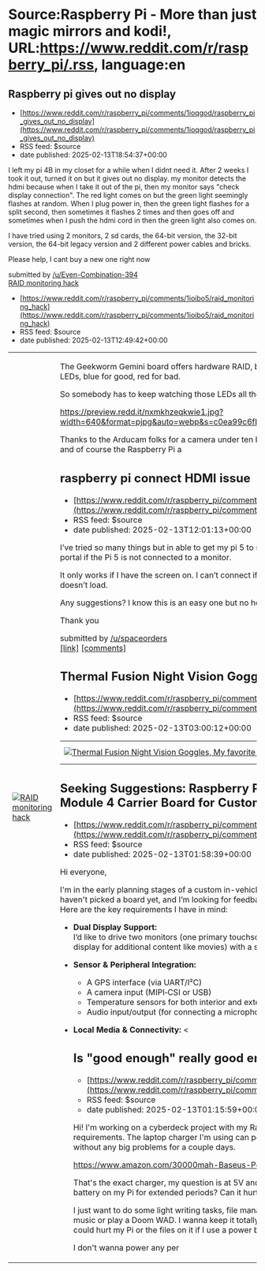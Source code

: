 # Source:Raspberry Pi - More than just magic mirrors and kodi!, URL:https://www.reddit.com/r/raspberry_pi/.rss, language:en

## Raspberry pi gives out no display
 - [https://www.reddit.com/r/raspberry_pi/comments/1ioqgod/raspberry_pi_gives_out_no_display](https://www.reddit.com/r/raspberry_pi/comments/1ioqgod/raspberry_pi_gives_out_no_display)
 - RSS feed: $source
 - date published: 2025-02-13T18:54:37+00:00

<!-- SC_OFF --><div class="md"><p>I left my pi 4B in my closet for a while when I didnt need it. After 2 weeks I took it out, turned it on but it gives out no display. my monitor detects the hdmi because when I take it out of the pi, then my monitor says &quot;check display connection&quot;. The red light comes on but the green light seemingly flashes at random. When I plug power in, then the green light flashes for a split second, then sometimes it flashes 2 times and then goes off and sometimes when I push the hdmi cord in then the green light also comes on.</p> <p>I have tried using 2 monitors, 2 sd cards, the 64-bit version, the 32-bit version, the 64-bit legacy version and 2 different power cables and bricks.</p> <p>Please help, I cant buy a new one right now</p> </div><!-- SC_ON --> &#32; submitted by &#32; <a href="https://www.reddit.com/user/Even-Combination-394"> /u/Even-Combination-394 </a> <br/> <span><a href="https://www.reddit.com/r/raspberry_pi/comments/1ioqgod/raspberr

## RAID monitoring hack
 - [https://www.reddit.com/r/raspberry_pi/comments/1ioibo5/raid_monitoring_hack](https://www.reddit.com/r/raspberry_pi/comments/1ioibo5/raid_monitoring_hack)
 - RSS feed: $source
 - date published: 2025-02-13T12:49:42+00:00

<table> <tr><td> <a href="https://www.reddit.com/r/raspberry_pi/comments/1ioibo5/raid_monitoring_hack/"> <img src="https://b.thumbs.redditmedia.com/QJ8nZEMTztf9fCpN6u4omJTDHTruqcKLSJJlBYEx97Y.jpg" alt="RAID monitoring hack" title="RAID monitoring hack" /> </a> </td><td> <!-- SC_OFF --><div class="md"><p>The Geekworm Gemini board offers hardware RAID, but has no interface to the Pi to monitor the disk health. Just LEDs, blue for good, red for bad.</p> <p>So somebody has to keep watching those LEDs all the time! Fortunately, we have computers for jobs like that.</p> <p><a href="https://preview.redd.it/nxmkhzeqkwie1.jpg?width=640&amp;format=pjpg&amp;auto=webp&amp;s=c0ea99c6fb2fdc8524ebe2a4b5979130544bb563">https://preview.redd.it/nxmkhzeqkwie1.jpg?width=640&amp;format=pjpg&amp;auto=webp&amp;s=c0ea99c6fb2fdc8524ebe2a4b5979130544bb563</a></p> <p>Thanks to the Arducam folks for a camera under ten bucks, the motion project for cool motion detecting software, and of course the Raspberry Pi a

## raspberry pi connect HDMI issue
 - [https://www.reddit.com/r/raspberry_pi/comments/1iohini/raspberry_pi_connect_hdmi_issue](https://www.reddit.com/r/raspberry_pi/comments/1iohini/raspberry_pi_connect_hdmi_issue)
 - RSS feed: $source
 - date published: 2025-02-13T12:01:13+00:00

<!-- SC_OFF --><div class="md"><p>I’ve tried so many things but in able to get my pi 5 to stay connected via remote display on the pi connect web portal if the Pi 5 is not connected to a monitor. </p> <p>It only works if I have the screen on. I can’t connect if screen is off and if I turn off screen mid way through it doesn’t load.</p> <p>Any suggestions? I know this is an easy one but no help anywhere else! </p> <p>Thank you </p> </div><!-- SC_ON --> &#32; submitted by &#32; <a href="https://www.reddit.com/user/spaceorders"> /u/spaceorders </a> <br/> <span><a href="https://www.reddit.com/r/raspberry_pi/comments/1iohini/raspberry_pi_connect_hdmi_issue/">[link]</a></span> &#32; <span><a href="https://www.reddit.com/r/raspberry_pi/comments/1iohini/raspberry_pi_connect_hdmi_issue/">[comments]</a></span>

## Thermal Fusion Night Vision Goggles, My favorite project to date.
 - [https://www.reddit.com/r/raspberry_pi/comments/1io9eym/thermal_fusion_night_vision_goggles_my_favorite](https://www.reddit.com/r/raspberry_pi/comments/1io9eym/thermal_fusion_night_vision_goggles_my_favorite)
 - RSS feed: $source
 - date published: 2025-02-13T03:00:12+00:00

<table> <tr><td> <a href="https://www.reddit.com/r/raspberry_pi/comments/1io9eym/thermal_fusion_night_vision_goggles_my_favorite/"> <img src="https://b.thumbs.redditmedia.com/NI6ImICboaCKJOmOWbdKh8vte6BVKn8bIF9np05O_Nc.jpg" alt="Thermal Fusion Night Vision Goggles, My favorite project to date." title="Thermal Fusion Night Vision Goggles, My favorite project to date." /> </a> </td><td> &#32; submitted by &#32; <a href="https://www.reddit.com/user/BingusJohnson"> /u/BingusJohnson </a> <br/> <span><a href="https://www.reddit.com/gallery/1io9eym">[link]</a></span> &#32; <span><a href="https://www.reddit.com/r/raspberry_pi/comments/1io9eym/thermal_fusion_night_vision_goggles_my_favorite/">[comments]</a></span> </td></tr></table>

## Seeking Suggestions: Raspberry Pi Model B with Header or Compute Module 4 Carrier Board for Custom In-Vehicle Infotainment System?
 - [https://www.reddit.com/r/raspberry_pi/comments/1io87ye/seeking_suggestions_raspberry_pi_model_b_with](https://www.reddit.com/r/raspberry_pi/comments/1io87ye/seeking_suggestions_raspberry_pi_model_b_with)
 - RSS feed: $source
 - date published: 2025-02-13T01:58:39+00:00

<!-- SC_OFF --><div class="md"><p>Hi everyone,</p> <p>I&#39;m in the early planning stages of a custom in-vehicle infotainment/diagnostics system for my old HiAce. I haven&#39;t picked a board yet, and I’m looking for feedback and ideas on which solution might best meet my specs. Here are the key requirements I have in mind:</p> <ul> <li><p><strong>Dual Display Support:</strong><br/> I’d like to drive two monitors (one primary touchscreen for navigation and media control, and a secondary display for additional content like movies) with a switchable interface.</p></li> <li><p><strong>Sensor &amp; Peripheral Integration:</strong> </p> <ul> <li>A GPS interface (via UART/I²C)<br/></li> <li>A camera input (MIPI‑CSI or USB)<br/></li> <li>Temperature sensors for both interior and exterior readings<br/></li> <li>Audio input/output (for connecting a microphone and linking to the car&#39;s sound system for voice control)</li> </ul></li> <li><p><strong>Local Media &amp; Connectivity:</strong> <

## Is "good enough" really good enough?
 - [https://www.reddit.com/r/raspberry_pi/comments/1io7d8x/is_good_enough_really_good_enough](https://www.reddit.com/r/raspberry_pi/comments/1io7d8x/is_good_enough_really_good_enough)
 - RSS feed: $source
 - date published: 2025-02-13T01:15:59+00:00

<!-- SC_OFF --><div class="md"><p>Hi! I&#39;m working on a cyberdeck project with my Raspberry Pi 5 and I&#39;m really confused about power requirements. The laptop charger I&#39;m using can power my pi and a screen at the same time, I&#39;ve been using it without any big problems for a couple days.</p> <p><a href="https://www.amazon.com/30000mah-Baseus-Portable-Charger-Charging/dp/B08JV4W4NY">https://www.amazon.com/30000mah-Baseus-Portable-Charger-Charging/dp/B08JV4W4NY</a></p> <p>That&#39;s the exact charger, my question is at 5V and up to 4.5A, are there any potential issues with using this battery on my Pi for extended periods? Can it hurt my hardware?</p> <p>I just want to do some light writing tasks, file management, view photos, and maybe occasionally listen to music or play a Doom WAD. I wanna keep it totally offline as well, no internet. So are there any problems that could hurt my Pi or the files on it if I use a power brick like this?</p> <p>I don&#39;t wanna power any per


